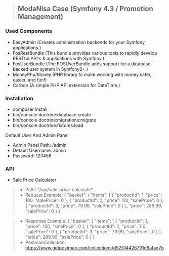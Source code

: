 > ## ModaNisa Case (Symfony 4.3 / Promotion Management)


### Used Components
 - EasyAdmin (Creates administration backends for your Symfony applications.)
 - FosRestBundle (This bundle provides various tools to rapidly develop RESTful API's & applications with Symfony.)
 - FosUserBundle (The FOSUserBundle adds support for a database-backed user system in Symfony2+.)
 - MoneyPhp/Money (PHP library to make working with money safer, easier, and fun!)
 - Carbon (A simple PHP API extension for DateTime.)
 
### Installation

- composer install
- bin/console doctrine:database:create
- bin/console doctrine:migrations:migrate
- bin/console doctrine:fixtures:load

Default User And Admin Panel
 - Admin Panel Path: /admin
 - Default Username: admin
 - Password: 123456

### API

 - Sale Price Calculator 
 > - Path: "/api/sale-price-calculate"
 > - Request Example: {
                       "basket": {
                           "items": [
                               {
                                   "productId": 1,
                                   "price": 100,
                                   "salePrice": 0
                               },
                               {
                                   "productId": 2,
                                   "price": 110,
                                   "salePrice": 0
                               },
                               {
                                   "productId": 3,
                                   "price": 79.99,
                                   "salePrice": 0
                               }
                           ],
                           "price": 289.99,
                           "salePrice": 0
                       }
                   }
 
  > - Response Example: {
                            "basket": {
                                "items": [
                                    {
                                        "productId": 1,
                                        "price": 100,
                                        "salePrice": 0
                                    },
                                    {
                                        "productId": 2,
                                        "price": 110,
                                        "salePrice": 0
                                    },
                                    {
                                        "productId": 3,
                                        "price": 79.99,
                                        "salePrice": 0
                                    }
                                ],
                                "price": 289.99,
                                "salePrice": 0
                            }
                        }
   > - PostmanCollection: https://www.getpostman.com/collections/d52514426791d8afae7b
   
